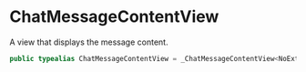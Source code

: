 # ChatMessageContentView

A view that displays the message content.

``` swift
public typealias ChatMessageContentView = _ChatMessageContentView<NoExtraData>
```

